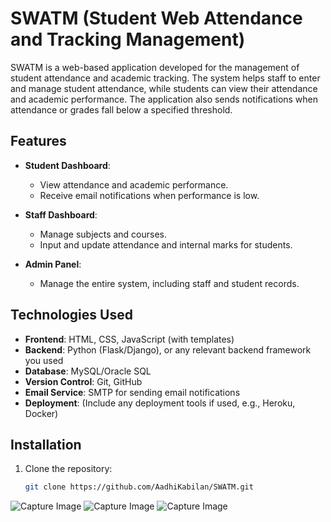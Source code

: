 
# SWATM (Student Web Attendance and Tracking Management)

SWATM is a web-based application developed for the management of student attendance and academic tracking. The system helps staff to enter and manage student attendance, while students can view their attendance and academic performance. The application also sends notifications when attendance or grades fall below a specified threshold.

## Features

- **Student Dashboard**: 
  - View attendance and academic performance.
  - Receive email notifications when performance is low.
  
- **Staff Dashboard**: 
  - Manage subjects and courses.
  - Input and update attendance and internal marks for students.

- **Admin Panel**:
  - Manage the entire system, including staff and student records.

## Technologies Used

- **Frontend**: HTML, CSS, JavaScript (with templates)
- **Backend**: Python (Flask/Django), or any relevant backend framework you used
- **Database**: MySQL/Oracle SQL
- **Version Control**: Git, GitHub
- **Email Service**: SMTP for sending email notifications
- **Deployment**: (Include any deployment tools if used, e.g., Heroku, Docker)

## Installation

1. Clone the repository:
   ```bash
   git clone https://github.com/AadhiKabilan/SWATM.git

![Capture Image](images/Capture.JPG)
![Capture Image](images/Capture2.JPG)
![Capture Image](images/Capture3.JPG)
